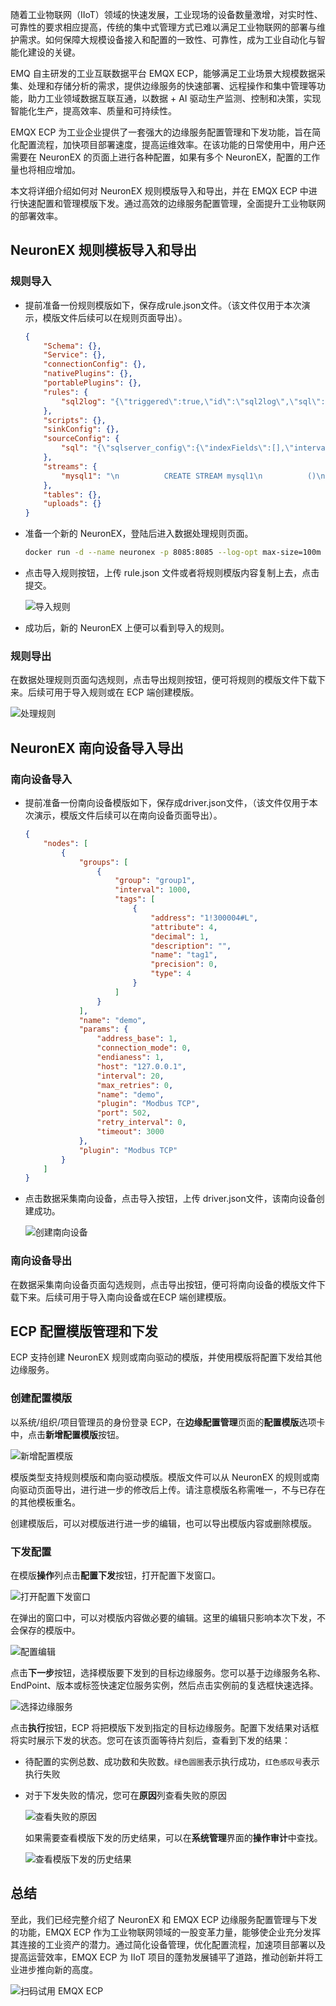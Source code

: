 随着工业物联网（IIoT）领域的快速发展，工业现场的设备数量激增，对实时性、可靠性的要求相应提高，传统的集中式管理方式已难以满足工业物联网的部署与维护需求。如何保障大规模设备接入和配置的一致性、可靠性，成为工业自动化与智能化建设的关键。

EMQ 自主研发的工业互联数据平台 EMQX ECP，能够满足工业场景大规模数据采集、处理和存储分析的需求，提供边缘服务的快速部署、远程操作和集中管理等功能，助力工业领域数据互联互通，以数据 + AI 驱动生产监测、控制和决策，实现智能化生产，提高效率、质量和可持续性。

EMQX ECP 为工业企业提供了一套强大的边缘服务配置管理和下发功能，旨在简化配置流程，加快项目部署速度，提高运维效率。在该功能的日常使用中，用户还需要在 NeuronEX 的页面上进行各种配置，如果有多个 NeuronEX，配置的工作量也将相应增加。

本文将详细介绍如何对 NeuronEX 规则模版导入和导出，并在 EMQX ECP 中进行快速配置和管理模版下发。通过高效的边缘服务配置管理，全面提升工业物联网的部署效率。

## NeuronEX 规则模板导入和导出

### 规则导入

- 提前准备一份规则模版如下，保存成rule.json文件。（该文件仅用于本次演示，模版文件后续可以在规则页面导出）。

  ```json
  {
      "Schema": {},
      "Service": {},
      "connectionConfig": {},
      "nativePlugins": {},
      "portablePlugins": {},
      "rules": {
          "sql2log": "{\"triggered\":true,\"id\":\"sql2log\",\"sql\":\"SELECT\\n  *\\nFROM\\n  mysql1\",\"actions\":[{\"log\":{}}],\"options\":{\"debug\":false,\"logFilename\":\"\",\"isEventTime\":false,\"lateTolerance\":0,\"concurrency\":1,\"bufferLength\":1024,\"sendMetaToSink\":false,\"sendError\":true,\"qos\":0,\"checkpointInterval\":300000,\"restartStrategy\":{\"attempts\":0,\"delay\":1000,\"multiplier\":2,\"maxDelay\":30000,\"jitterFactor\":0.1},\"cron\":\"\",\"duration\":\"\",\"cronDatetimeRange\":null}}"
      },
      "scripts": {},
      "sinkConfig": {},
      "sourceConfig": {
          "sql": "{\"sqlserver_config\":{\"indexFields\":[],\"interval\":1000,\"sourceType\":\"stream\",\"templateSqlQueryCfg\":{\"TemplateSql\":\"select * from test\",\"indexFields\":[]},\"url\":\"sqlserver://sa:Change_me@mssqlserver-2019.intgmssqlserver.svc.cluster.local:1433?database=mqtt\"}}"
      },
      "streams": {
          "mysql1": "\n          CREATE STREAM mysql1\n          ()\n          WITH (FORMAT=\"json\", CONF_KEY=\"sqlserver_config\", TYPE=\"sql\", SHARED=\"false\", );\n      "
      },
      "tables": {},
      "uploads": {}
  }
  ```

- 准备一个新的 NeuronEX，登陆后进入数据处理规则页面。

  ```bash
  docker run -d --name neuronex -p 8085:8085 --log-opt max-size=100m emqx/neuronex:latest
  ```

- 点击导入规则按钮，上传 rule.json 文件或者将规则模版内容复制上去，点击提交。

  ![导入规则](https://assets.emqx.com/images/a2c402a8b850612df877dd3f7849076b.png)

- 成功后，新的 NeuronEX 上便可以看到导入的规则。

### 规则导出

在数据处理规则页面勾选规则，点击导出规则按钮，便可将规则的模版文件下载下来。后续可用于导入规则或在 ECP 端创建模版。

![处理规则](https://assets.emqx.com/images/3b375309508b9d9e047520836db0f342.png)

## NeuronEX 南向设备导入导出

### 南向设备导入

- 提前准备一份南向设备模版如下，保存成driver.json文件，（该文件仅用于本次演示，模版文件后续可以在南向设备页面导出）。

  ```json
  {
      "nodes": [
          {
              "groups": [
                  {
                      "group": "group1",
                      "interval": 1000,
                      "tags": [
                          {
                              "address": "1!300004#L",
                              "attribute": 4,
                              "decimal": 1,
                              "description": "",
                              "name": "tag1",
                              "precision": 0,
                              "type": 4
                          }
                      ]
                  }
              ],
              "name": "demo",
              "params": {
                  "address_base": 1,
                  "connection_mode": 0,
                  "endianess": 1,
                  "host": "127.0.0.1",
                  "interval": 20,
                  "max_retries": 0,
                  "name": "demo",
                  "plugin": "Modbus TCP",
                  "port": 502,
                  "retry_interval": 0,
                  "timeout": 3000
              },
              "plugin": "Modbus TCP"
          }
      ]
  }
  ```

- 点击数据采集南向设备，点击导入按钮，上传 driver.json文件，该南向设备创建成功。

  ![创建南向设备](https://assets.emqx.com/images/42d682eb0ffac50ad74fddcb80729cf3.png)

### 南向设备导出

在数据采集南向设备页面勾选规则，点击导出按钮，便可将南向设备的模版文件下载下来。后续可用于导入南向设备或在ECP 端创建模版。

## ECP 配置模版管理和下发

ECP 支持创建 NeuronEX 规则或南向驱动的模版，并使用模版将配置下发给其他边缘服务。

### 创建配置模版

以系统/组织/项目管理员的身份登录 ECP，在**边缘配置管理**页面的**配置模版**选项卡中，点击**新增配置模版**按钮。

![新增配置模版](https://assets.emqx.com/images/5faa1df3f08a264c58331a07880d68a3.png)

模版类型支持规则模版和南向驱动模版。模版文件可以从 NeuronEX 的规则或南向驱动页面导出，进行进一步的修改后上传。请注意模版名称需唯一，不与已存在的其他模板重名。

创建模版后，可以对模版进行进一步的编辑，也可以导出模版内容或删除模版。

### 下发配置

在模版**操作**列点击**配置下发**按钮，打开配置下发窗口。

![打开配置下发窗口](https://assets.emqx.com/images/e296526f13774aaedee0c5980fad14e0.png)

在弹出的窗口中，可以对模版内容做必要的编辑。这里的编辑只影响本次下发，不会保存的模版中。

![配置编辑](https://assets.emqx.com/images/44f749160dbf6751e5b148db0d45c80d.png)

点击**下一步**按钮，选择模版要下发到的目标边缘服务。您可以基于边缘服务名称、EndPoint、版本或标签快速定位服务实例，然后点击实例前的复选框快速选择。

![选择边缘服务](https://assets.emqx.com/images/db681b1aedfb9ad203a95dea252dfa3d.png)

点击**执行**按钮，ECP 将把模版下发到指定的目标边缘服务。配置下发结果对话框将实时展示下发的状态。您可在该页面等待片刻后，查看到下发的结果：

- 待配置的实例总数、成功数和失败数。`绿色圆圈`表示执行成功，`红色感叹号`表示执行失败

- 对于下发失败的情况，您可在**原因**列查看失败的原因

  ![查看失败的原因](https://assets.emqx.com/images/253b7fca4e9743153c520fd61468ba37.png)

  如果需要查看模版下发的历史结果，可以在**系统管理**界面的**操作审计**中查找。

  ![查看模版下发的历史结果](https://assets.emqx.com/images/f27b7050104f6e9e878979153e0637c5.png)

## 总结

至此，我们已经完整介绍了 NeuronEX 和 EMQX ECP 边缘服务配置管理与下发的功能，EMQX ECP 作为工业物联网领域的一股变革力量，能够使企业充分发挥其连接的工业资产的潜力。通过简化设备管理，优化配置流程，加速项目部署以及提高运营效率，EMQX ECP 为 IIoT 项目的蓬勃发展铺平了道路，推动创新并将工业进步推向新的高度。

![扫码试用 EMQX ECP](https://assets.emqx.com/images/ee513a055905ba2ba3482aa9b44617df.png)
